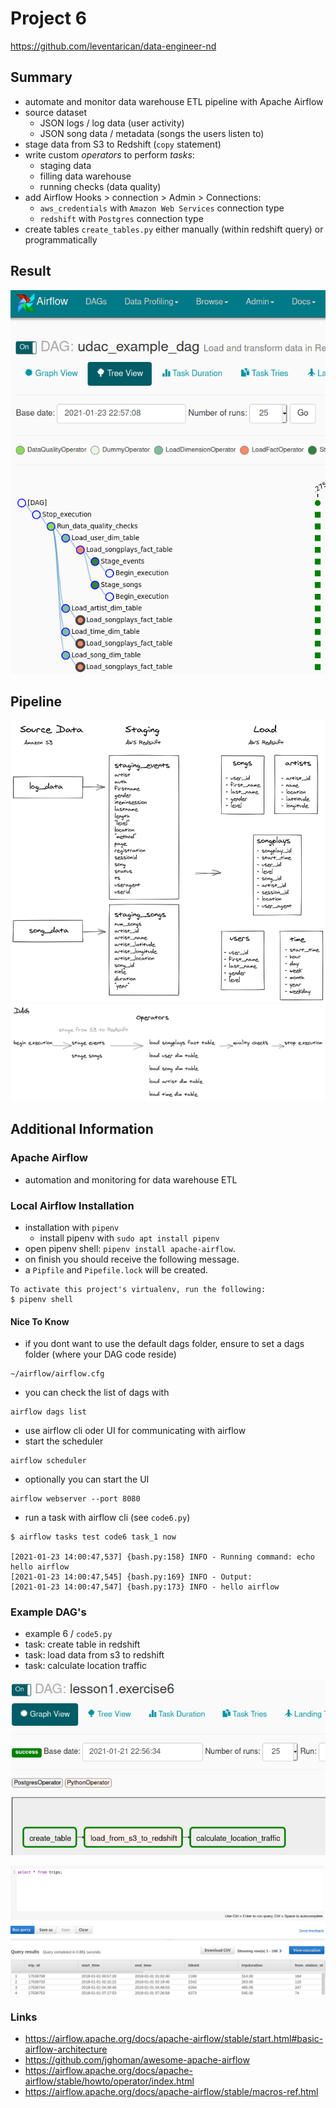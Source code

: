 # Project 6
https://github.com/leventarican/data-engineer-nd

## Summary
* automate and monitor data warehouse ETL pipeline with Apache Airflow
* source dataset
    * JSON logs / log data (user activity)
    * JSON song data / metadata (songs the users listen to)
* stage data from S3 to Redshift (`copy` statement)
* write custom _operators_ to perform _tasks_:
    * staging data
    * filling data warehouse
    * running checks (data quality)
* add Airflow Hooks > connection > Admin > Connections:
    * `aws_credentials` with `Amazon Web Services` connection type
    * `redshift` with `Postgres` connection type
* create tables `create_tables.py` either manually (within redshift query) or programmatically

## Result
![](final-result.png)

## Pipeline
![](pipeline.png)
![](dag.png)

## Additional Information

### Apache Airflow
* automation and monitoring for data warehouse ETL

### Local Airflow Installation
* installation with `pipenv`
    * install pipenv with `sudo apt install pipenv`
* open pipenv shell: `pipenv install apache-airflow`. 
* on finish you should receive the following message. 
* a `Pipfile` and `Pipefile.lock` will be created.
```
To activate this project's virtualenv, run the following:
$ pipenv shell
```

#### Nice To Know
* if you dont want to use the default dags folder, ensure to set a dags folder (where your DAG code reside)
```
~/airflow/airflow.cfg
```
* you can check the list of dags with 
```
airflow dags list
```
* use airflow cli oder UI for communicating with airflow
* start the scheduler
```
airflow scheduler
```
* optionally you can start the UI
```
airflow webserver --port 8080
```
* run a task with airflow cli (see `code6.py`)
```
$ airflow tasks test code6 task_1 now

[2021-01-23 14:00:47,537] {bash.py:158} INFO - Running command: echo hello airflow
[2021-01-23 14:00:47,545] {bash.py:169} INFO - Output:
[2021-01-23 14:00:47,547] {bash.py:173} INFO - hello airflow
```

### Example DAG's
* example 6 / `code5.py`
* task: create table in redshift
* task: load data from s3 to redshift
* task: calculate location traffic

![](dag-example6.png)

![](redshift-table.png)

### Links
* https://airflow.apache.org/docs/apache-airflow/stable/start.html#basic-airflow-architecture
* https://github.com/jghoman/awesome-apache-airflow
* https://airflow.apache.org/docs/apache-airflow/stable/howto/operator/index.html
* https://airflow.apache.org/docs/apache-airflow/stable/macros-ref.html
